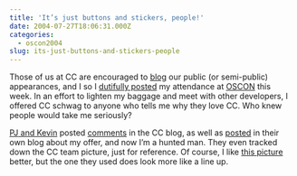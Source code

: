 ```yaml
---
title: 'It’s just buttons and stickers, people!'
date: 2004-07-27T18:06:31.000Z
categories:
  - oscon2004
slug: its-just-buttons-and-stickers-people
---
```

Those of us at <span class="caps">CC</span> are encouraged to [blog][1]  our public (or semi-public) appearances, and I so I [dutifully posted][2]  my attendance at [<span class="caps">OSCON</span>][3]  this week. In an effort to lighten my baggage and meet with other developers, I offered <span class="caps">CC</span> schwag to anyone who tells me why they love <span class="caps">CC</span>. Who knew people would take me seriously?

[<span class="caps">PJ</span> and Kevin][4]  posted [comments][5]  in the <span class="caps">CC</span> blog, as well as [posted][6]  in their own blog about my offer, and now I’m a hunted man. They even tracked down the <span class="caps">CC</span> team picture, just for reference. Of course, I like [this picture][7]  better, but the one they used does look more like a line up.



 [1]: http://creativecommons.org/weblog
 [2]: http://creativecommons.org/weblog/archive/2004/07/#4346
 [3]: http://www.oreillynet.com/oscon2004/
 [4]: http://snapplatform.org
 [5]: http://creativecommons.org/weblog/entry/4346
 [6]: http://www.snapplatform.org/blog/archives/000030.html
 [7]: http://tenyearsofmylife.com/2004/07/20/
